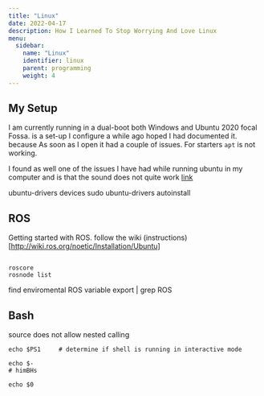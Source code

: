 ```yaml
---
title: "Linux"
date: 2022-04-17
description: How I Learned To Stop Worrying And Love Linux 
menu:
  sidebar:
    name: "Linux"
    identifier: linux
    parent: programming
    weight: 4
---
```


<!--
## How I Learned To Stop Worrying And Love linux
-->

## My Setup 

I am currently running in a dual-boot both Windows and Ubuntu 2020 focal Fossa. is a set-up I configure a while ago hoped I had documented it. because As soon as I open it had a couple of issues. For starters ```apt``` is not working. 


I found as well one of the issues I have had while running ubuntu in my computer and is  that the sound does not quite work [link](https://askubuntu.com/questions/926463/subwoofer-doest-work-in-lenovo-y700)

ubuntu-drivers devices
sudo ubuntu-drivers autoinstall



## ROS 
Getting started with ROS. follow the wiki (instructions)[http://wiki.ros.org/noetic/Installation/Ubuntu]


```

roscore
rosnode list

```

find enviromental ROS variable 
export | grep ROS




## Bash 

source does not allow nested calling

```
echo $PS1     # determine if shell is running in interactive mode

echo $-
# himBHs

echo $0
```



